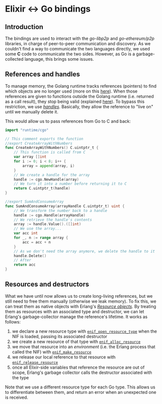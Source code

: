 # Elixir ↔ Go bindings

## Introduction

The bindings are used to interact with the *go-libp2p* and *go-ethereum/p2p* libraries, in charge of peer-to-peer communication and discovery.
As we couldn't find a way to communicate the two languages directly, we used some **C** code to communicate the two sides.
However, as Go is a garbage-collected language, this brings some issues.

<!-- TODO: add explanation about general bindings usage -->
<!-- TODO: explain the callback -> message translation -->

## References and handles

To manage memory, the Golang runtime tracks references (pointers) to find which objects are no longer used (more on this [here](https://tip.golang.org/doc/gc-guide)).
When those references are given to functions outside the Golang runtime (i.e. returned as a call result), they stop being valid (explained [here](https://pkg.go.dev/cmd/cgo#hdr-Passing_pointers)).
To bypass this restriction, we use [*handles*](https://pkg.go.dev/runtime/cgo).
Basically, they allow the reference to "live on" until we manually delete it.

This would allow us to pass references from Go to C and back:

```go
import "runtime/cgo"

// This comment exports the function
//export CreateArrayWithNumbers
func CreateArrayWithNumbers() C.uintptr_t {
    // This function is called from C
    var array []int
    for i := 0; i < 8; i++ {
        array = append(array, i)
    }
    // We create a handle for the array
    handle := cgo.NewHandle(array)
    // We turn it into a number before returning it to C
    return C.uintptr_t(handle)
}

//export SumAndConsumeArray
func SumAndConsumeArray(arrayHandle C.uintptr_t) uint {
    // We transform the number back to a handle
    handle := cgo.Handle(arrayHandle)
    // We retrieve the handle's contents
    array := handle.Value().([]int)
    // We use the array...
    var acc int
    for _, n := range array {
        acc = acc + n
    }
    // As we don't need the array anymore, we delete the handle to it
    handle.Delete()
    // After
    return acc
}
```

## Resources and destructors

What we have until now allows us to create long-living references, but we still need to free them manually (otherwise we leak memory).
To fix this, we can treat them as native objects with Erlang's [*Resource objects*](https://www.erlang.org/doc/man/erl_nif.html#functionality).
By treating them as resources with an associated type and destructor, we can let Erlang's garbage-collector manage the reference's lifetime.
It works as follows:

<!-- TODO: add code examples -->

1. we declare a new resource type with [`enif_open_resource_type`](https://www.erlang.org/doc/man/erl_nif.html#enif_open_resource_type) when the NIF is loaded, passing its associated destructor
1. we create a new resource of that type with [`enif_alloc_resource`](https://www.erlang.org/doc/man/erl_nif#enif_alloc_resource)
1. we move that resource into an *environment* (i.e. the Erlang process that called the NIF) with [`enif_make_resource`](https://www.erlang.org/doc/man/erl_nif#enif_make_resource)
1. we release our local reference to that resource with [`enif_release_resource`](https://www.erlang.org/doc/man/erl_nif#enif_release_resource)
1. once all Elixir-side variables that reference the resource are out of scope, Erlang's garbage collector calls the destructor associated with the type

Note that we use a different resource type for each Go type. This allows us to differentiate between them, and return an error when an unexpected one is received.
